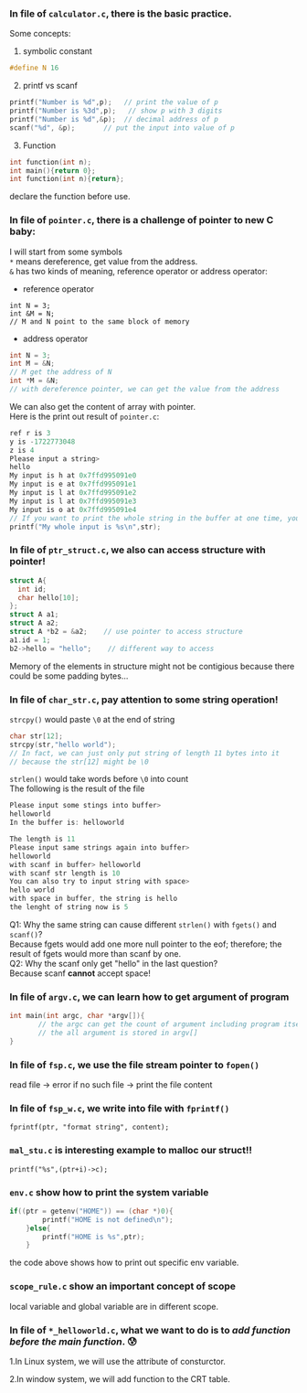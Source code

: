 ### In file of ```calculator.c```, there is the basic practice.

Some concepts:  

1. symbolic constant
```c
#define N 16
```

2. printf vs scanf  
```c
printf("Number is %d",p);   // print the value of p
printf("Number is %3d",p);   // show p with 3 digits
printf("Number is %d",&p);  // decimal address of p
scanf("%d", &p);       // put the input into value of p
```

3. Function  
```c
int function(int n);
int main(){return 0};
int function(int n){return};
```  
declare the function before use.  

### In file of ```pointer.c```, there is a challenge of pointer to new C baby:  
I will start from some symbols  
```*``` means dereference, get value from the address.  
```&``` has two kinds of meaning, reference operator or address operator:  
* reference operator  
```
int N = 3;
int &M = N;   
// M and N point to the same block of memory
```
* address operator  
```c
int N = 3;
int M = &N;
// M get the address of N
int *M = &N;
// with dereference pointer, we can get the value from the address
```
We can also get the content of array with pointer.  
Here is the print out result of ```pointer.c```:  
```c
ref r is 3
y is -1722773048
z is 4
Please input a string>
hello
My input is h at 0x7ffd995091e0
My input is e at 0x7ffd995091e1
My input is l at 0x7ffd995091e2
My input is l at 0x7ffd995091e3
My input is o at 0x7ffd995091e4
// If you want to print the whole string in the buffer at one time, you can
printf("My whole input is %s\n",str);
```

### In file of ```ptr_struct.c```, we also can access structure with pointer!
```c
struct A{
  int id;
  char hello[10];
};
struct A a1;
struct A a2;
struct A *b2 = &a2;    // use pointer to access structure
a1.id = 1;
b2->hello = "hello";    // different way to access
```
Memory of the elements in structure might not be contigious because there could be some padding bytes...  

### In file of ```char_str.c```, pay attention to some string operation!
```strcpy()``` would paste ```\0``` at the end of string  
```c
char str[12];
strcpy(str,"hello world");
// In fact, we can just only put string of length 11 bytes into it
// because the str[12] might be \0
```  
```strlen()``` would take words before ```\0``` into count  
The following is the result of the file
```c
Please input some stings into buffer>
helloworld
In the buffer is: helloworld

The length is 11
Please input same strings again into buffer>
helloworld
with scanf in buffer> helloworld
with scanf str length is 10
You can also try to input string with space>
hello world
with space in buffer, the string is hello
the lenght of string now is 5
```
Q1: Why the same string can cause different ```strlen()``` with ```fgets()``` and ```scanf()```?  
Because fgets would add one more null pointer to the eof; therefore; the result of fgets would more than scanf by one.  
Q2: Why the scanf only get "hello" in the last question?  
Because scanf **cannot** accept space!  

### In file of ```argv.c```, we can learn how to get argument of program
```c
int main(int argc, char *argv[]){
       // the argc can get the count of argument including program itself
       // the all argument is stored in argv[]
}
```

### In file of ```fsp.c```, we use the file stream pointer to ```fopen()```
read file -> error if no such file -> print the file content  

### In file of ```fsp_w.c```, we write into file with ```fprintf()```
```fprintf(ptr, "format string", content);```  

### ```mal_stu.c``` is interesting example to malloc our struct!!
```printf("%s",(ptr+i)->c);```

### ```env.c``` show how to print the system variable
```c
if((ptr = getenv("HOME")) == (char *)0){
		printf("HOME is not defined\n");
	}else{
		printf("HOME is %s",ptr);
	}
```
the code above shows how to print out specific env variable.  

### ```scope_rule.c``` show an important concept of scope
local variable and global variable are in different scope.

### In file of ```*_helloworld.c```, what we want to do is to *add function before the main function*. :cold_sweat:

1.In Linux system, we will use the attribute of consturctor.

2.In window system, we will add function to the CRT table.
